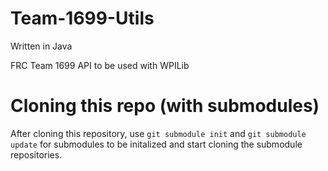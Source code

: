 # Team-1699-Utils

Written in Java

FRC Team 1699 API to be used with WPILib

# Cloning this repo (with submodules)

After cloning this repository, use `git submodule init` and `git submodule update` for submodules to be initalized and start cloning the submodule repositories.
